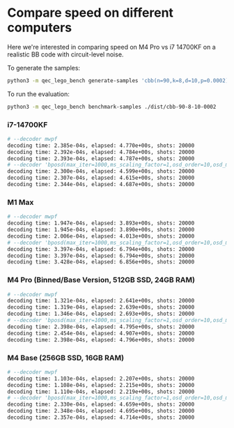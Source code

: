 # Compare speed on different computers

Here we're interested in comparing speed on M4 Pro vs i7 14700KF on a realistic BB code with circuit-level noise.

To generate the samples:

```sh
python3 -m qec_lego_bench generate-samples 'cbb(n=90,k=8,d=10,p=0.0002)' ./dist/cbb-90-8-10-0002 --shots 20000 --seed 123
```

To run the evaluation:

```sh
python3 -m qec_lego_bench benchmark-samples ./dist/cbb-90-8-10-0002
```

### i7-14700KF

```sh
# --decoder mwpf
decoding time: 2.385e-04s, elapsed: 4.770e+00s, shots: 20000
decoding time: 2.392e-04s, elapsed: 4.784e+00s, shots: 20000
decoding time: 2.393e-04s, elapsed: 4.787e+00s, shots: 20000
# --decoder 'bposd(max_iter=1000,ms_scaling_factor=1,osd_order=10,osd_method=osd_cs)'
decoding time: 2.300e-04s, elapsed: 4.599e+00s, shots: 20000
decoding time: 2.307e-04s, elapsed: 4.615e+00s, shots: 20000
decoding time: 2.344e-04s, elapsed: 4.687e+00s, shots: 20000
```

### M1 Max

```sh
# --decoder mwpf
decoding time: 1.947e-04s, elapsed: 3.893e+00s, shots: 20000
decoding time: 1.945e-04s, elapsed: 3.890e+00s, shots: 20000
decoding time: 2.006e-04s, elapsed: 4.013e+00s, shots: 20000
# --decoder 'bposd(max_iter=1000,ms_scaling_factor=1,osd_order=10,osd_method=osd_cs)'
decoding time: 3.397e-04s, elapsed: 6.794e+00s, shots: 20000
decoding time: 3.397e-04s, elapsed: 6.794e+00s, shots: 20000
decoding time: 3.428e-04s, elapsed: 6.856e+00s, shots: 20000
```

### M4 Pro (Binned/Base Version, 512GB SSD, 24GB RAM)
```sh
# --decoder mwpf
decoding time: 1.321e-04s, elapsed: 2.641e+00s, shots: 20000
decoding time: 1.319e-04s, elapsed: 2.639e+00s, shots: 20000
decoding time: 1.346e-04s, elapsed: 2.693e+00s, shots: 20000
# --decoder 'bposd(max_iter=1000,ms_scaling_factor=1,osd_order=10,osd_method=osd_cs)'
decoding time: 2.398e-04s, elapsed: 4.795e+00s, shots: 20000
decoding time: 2.454e-04s, elapsed: 4.907e+00s, shots: 20000
decoding time: 2.398e-04s, elapsed: 4.796e+00s, shots: 20000
```

### M4 Base (256GB SSD, 16GB RAM)

```sh
# --decoder mwpf
decoding time: 1.103e-04s, elapsed: 2.207e+00s, shots: 20000
decoding time: 1.108e-04s, elapsed: 2.215e+00s, shots: 20000
decoding time: 1.110e-04s, elapsed: 2.219e+00s, shots: 20000
# --decoder 'bposd(max_iter=1000,ms_scaling_factor=1,osd_order=10,osd_method=osd_cs)'
decoding time: 2.330e-04s, elapsed: 4.659e+00s, shots: 20000
decoding time: 2.348e-04s, elapsed: 4.695e+00s, shots: 20000
decoding time: 2.357e-04s, elapsed: 4.714e+00s, shots: 20000
